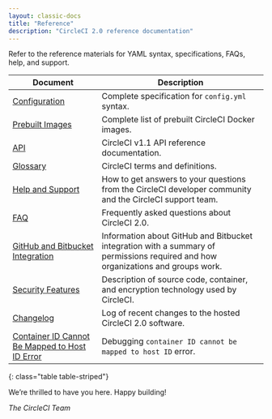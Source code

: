 ```yaml
---
layout: classic-docs
title: "Reference"
description: "CircleCI 2.0 reference documentation"
---
```


Refer to the reference materials for YAML syntax, specifications, FAQs, help, and support.

Document | Description
----|----------
<a href="{{ site.baseurl }}/2.0/configuration-reference/">Configuration</a> | Complete specification for `config.yml` syntax.
<a href="{{ site.baseurl }}/2.0/circleci-images/">Prebuilt Images</a> | Complete list of prebuilt CircleCI Docker images.
<a href="{{ site.baseurl }}/api/v1-reference/">API</a> | CircleCI v1.1 API reference documentation.
<a href="{{ site.baseurl }}/2.0/glossary/">Glossary</a> | CircleCI terms and definitions.
<a href="{{ site.baseurl }}/2.0/help-and-support/">Help and Support</a> | How to get answers to your questions from the CircleCI developer community and the CircleCI support team.
<a href="{{ site.baseurl }}/2.0/faq/">FAQ</a> | Frequently asked questions about CircleCI 2.0.
<a href="{{ site.baseurl }}/2.0/gh-bb-integration/">GitHub and Bitbucket Integration</a> | Information about GitHub and Bitbucket integration with a summary of permissions required and how organizations and groups work.
<a href="{{ site.baseurl }}/2.0/security/">Security Features</a> | Description of source code, container, and encryption technology used by CircleCI.
<a href="https://circleci.com/changelog">Changelog</a> | Log of recent changes to the hosted CircleCI 2.0 software.
<a href="{{ site.baseurl }}/2.0/high-uid-error/">Container ID Cannot Be Mapped to Host ID Error</a> | Debugging `container ID cannot be mapped to host ID` error.
{: class="table table-striped"}

We’re thrilled to have you here. Happy building!

_The CircleCI Team_
